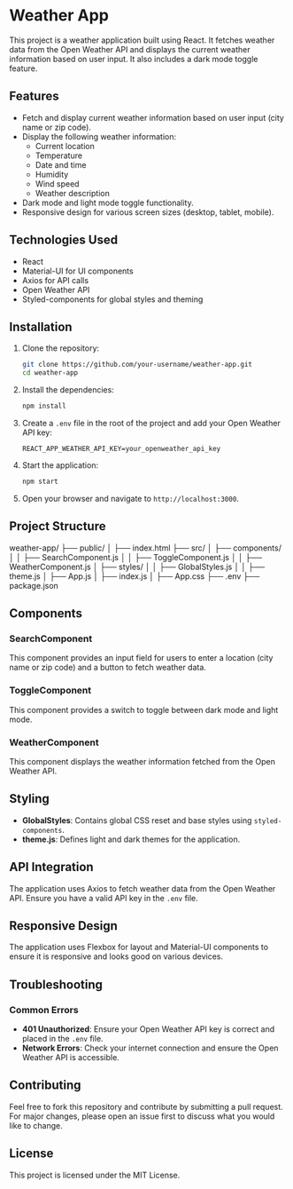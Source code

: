 # Weather App

This project is a weather application built using React. It fetches weather data from the Open Weather API and displays the current weather information based on user input. It also includes a dark mode toggle feature.

## Features

- Fetch and display current weather information based on user input (city name or zip code).
- Display the following weather information:
  - Current location
  - Temperature
  - Date and time
  - Humidity
  - Wind speed
  - Weather description
- Dark mode and light mode toggle functionality.
- Responsive design for various screen sizes (desktop, tablet, mobile).

## Technologies Used

- React
- Material-UI for UI components
- Axios for API calls
- Open Weather API
- Styled-components for global styles and theming

## Installation

1. Clone the repository:
    ```bash
    git clone https://github.com/your-username/weather-app.git
    cd weather-app
    ```

2. Install the dependencies:
    ```bash
    npm install
    ```

3. Create a `.env` file in the root of the project and add your Open Weather API key:
    ```env
    REACT_APP_WEATHER_API_KEY=your_openweather_api_key
    ```

4. Start the application:
    ```bash
    npm start
    ```

5. Open your browser and navigate to `http://localhost:3000`.

## Project Structure

weather-app/
├── public/
│ ├── index.html
├── src/
│ ├── components/
│ │ ├── SearchComponent.js
│ │ ├── ToggleComponent.js
│ │ ├── WeatherComponent.js
│ ├── styles/
│ │ ├── GlobalStyles.js
│ │ ├── theme.js
│ ├── App.js
│ ├── index.js
│ ├── App.css
├── .env
├── package.json

## Components

### SearchComponent

This component provides an input field for users to enter a location (city name or zip code) and a button to fetch weather data.

### ToggleComponent

This component provides a switch to toggle between dark mode and light mode.

### WeatherComponent

This component displays the weather information fetched from the Open Weather API.

## Styling

- **GlobalStyles**: Contains global CSS reset and base styles using `styled-components`.
- **theme.js**: Defines light and dark themes for the application.

## API Integration

The application uses Axios to fetch weather data from the Open Weather API. Ensure you have a valid API key in the `.env` file.

## Responsive Design

The application uses Flexbox for layout and Material-UI components to ensure it is responsive and looks good on various devices.

## Troubleshooting

### Common Errors

- **401 Unauthorized**: Ensure your Open Weather API key is correct and placed in the `.env` file.
- **Network Errors**: Check your internet connection and ensure the Open Weather API is accessible.

## Contributing

Feel free to fork this repository and contribute by submitting a pull request. For major changes, please open an issue first to discuss what you would like to change.

## License

This project is licensed under the MIT License.
